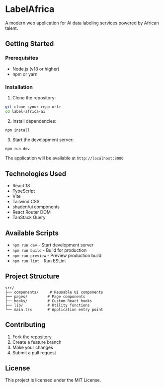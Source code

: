 # LabelAfrica

A modern web application for AI data labeling services powered by African talent.

## Getting Started

### Prerequisites

- Node.js (v18 or higher)
- npm or yarn

### Installation

1. Clone the repository:
```bash
git clone <your-repo-url>
cd label-africa-ai
```

2. Install dependencies:
```bash
npm install
```

3. Start the development server:
```bash
npm run dev
```

The application will be available at `http://localhost:8080`

## Technologies Used

- React 18
- TypeScript
- Vite
- Tailwind CSS
- shadcn/ui components
- React Router DOM
- TanStack Query

## Available Scripts

- `npm run dev` - Start development server
- `npm run build` - Build for production
- `npm run preview` - Preview production build
- `npm run lint` - Run ESLint

## Project Structure

```
src/
├── components/     # Reusable UI components
├── pages/         # Page components
├── hooks/         # Custom React hooks
├── lib/           # Utility functions
└── main.tsx       # Application entry point
```

## Contributing

1. Fork the repository
2. Create a feature branch
3. Make your changes
4. Submit a pull request

## License

This project is licensed under the MIT License.
